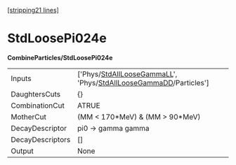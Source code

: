 [\[stripping21 lines\]](../stripping21-index.md)

# StdLoosePi024e

**CombineParticles/StdLoosePi024e**

|                  |                                                                                                                                                                                    |
|------------------|------------------------------------------------------------------------------------------------------------------------------------------------------------------------------------|
| Inputs           | \['Phys/[StdAllLooseGammaLL](../commonparticles/stripping21-stdallloosegammall.md)', 'Phys/[StdAllLooseGammaDD](../commonparticles/stripping21-stdallloosegammadd.md)/Particles'\] |
| DaughtersCuts    | {}                                                                                                                                                                                 |
| CombinationCut   | ATRUE                                                                                                                                                                              |
| MotherCut        | (MM \< 170\*MeV) & (MM \> 90\*MeV)                                                                                                                                                 |
| DecayDescriptor  | pi0 -\> gamma gamma                                                                                                                                                                |
| DecayDescriptors | \[\]                                                                                                                                                                               |
| Output           | None                                                                                                                                                                               |
